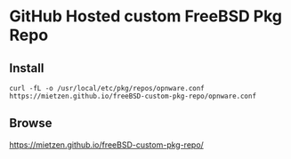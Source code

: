 # GitHub Hosted custom FreeBSD Pkg Repo

## Install

```Shell
curl -fL -o /usr/local/etc/pkg/repos/opnware.conf https://mietzen.github.io/freeBSD-custom-pkg-repo/opnware.conf
```

## Browse

https://mietzen.github.io/freeBSD-custom-pkg-repo/
